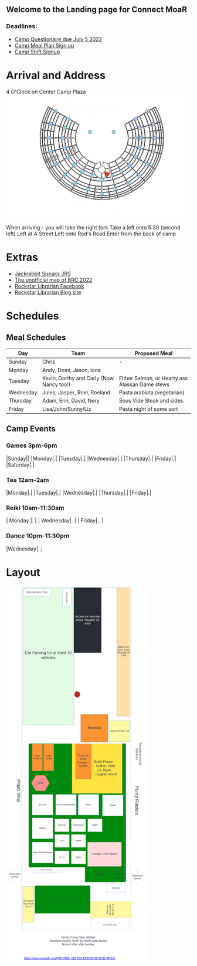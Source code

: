 ## Welcome to the Landing page for Connect MoaR

### Deadlines:
* [Camp Questionaire due July 5 2022](https://forms.gle/hVggiE9id1CJw2H59) 
* [Camp Meal Plan Sign up](https://forms.gle/Gon5jkSN8AGf1JsM8)
* [Camp Shift Signup](https://forms.gle/haT4VcDZyxvidDFYA)

# Arrival and Address
4 O'Clock on Center Camp Plaza
<img src="./images/Camp_rough_location.jpg">

When arriving - you will take the right fork
Take a left onto 5:30 (second left)
Left at A Street
Left onto Rod's Road
Enter from the back of camp


# Extras
* [Jackrabbit Speaks JRS](https://burningman.org/news/jrs/)
* [The unofficial map of BRC 2022](https://www.unofficialbrcmap.com/)
* [Rockstar Librarian Facebook](https://www.facebook.com/rockstarlibrarianpage/)
* [Rockstar Librarian Blog site](https://www.rockstarlibrarian.com/)


# Schedules
## Meal Schedules

|Day| Team| Proposed Meal|
|---------|-------------------|----------------------------------|
|Sunday|Chris| - |
|Monday| Andy, Domi, Jason, Iona| |
|Tuesday| Kevin, Dorthy and Carly  (Now Nancy too!)| Either Salmon, or Hearty ass Alaskan Game stews|
|Wednesday|Jules, Jasper, Roel, Roeland | Pasta arabiata (vegetarian)|
|Thursday|Adam, Erin, David, Nery|Sous Vide Steak and sides|
|Friday|Lisa/John/Sunny/Liz|Pasta night of some sort |



## Camp Events
### Games  3pm-6pm

|Sunday||
|Monday|.|
|Tuesday|.|
|Wednesday|.|
|Thursday|.|
|Friday|.|
|Saturday|.|

### Tea  12am-2am

|Monday|.|
|Tuesday|.|
|Wednesday|.|
|Thursday|.|
|Friday|.|

### Reiki   10am-11:30am

| Monday |. |
| Wednesday|. | 
| Friday|.. | 

### Dance  10pm-11:30pm

|Wednesday|..|



# Layout

<img src="images/camp-layout.png" alt="Camp Layout" />
